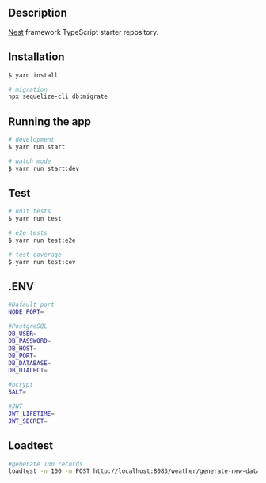 ## Description

[Nest](https://github.com/nestjs/nest) framework TypeScript starter repository.

## Installation

```bash
$ yarn install

# migration
npx sequelize-cli db:migrate
```

## Running the app

```bash
# development
$ yarn run start

# watch mode
$ yarn run start:dev
```

## Test

```bash
# unit tests
$ yarn run test

# e2e tests
$ yarn run test:e2e

# test coverage
$ yarn run test:cov
```

## .ENV

```bash
#Dafault port
NODE_PORT=

#PostgreSQL
DB_USER=
DB_PASSWORD=
DB_HOST=
DB_PORT=
DB_DATABASE=
DB_DIALECT=

#bcrypt
SALT=

#JWT
JWT_LIFETIME=
JWT_SECRET=
```

## Loadtest

```bash
#generate 100 records
loadtest -n 100 -m POST http://localhost:8083/weather/generate-new-data
```
